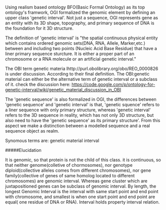 Using realism based ontology BFO(Basic Formal Ontology) as its top ontology's framwork, OGI formalized the genomic element by defining an upper class 'genetic interval'. Not just a sequence, OGI represents gene as an entity with its 3D shape, topography, and primary sequence of DNA is the foundation for it 3D structure.

The definition of 'genetic interval' is "the spatial continuous physical entity which contains ordered genomic sets(DNA, RNA, Allele, Marker,etc.) between and including two points (Nucleic Acid Base Residue) that have a liner primary sequence sturcture. It is either a proper part of an chromosome or a RNA molecule or an artificial genetic interval."

The OBI term genetic materia lhttp://purl.obolibrary.org/obo/REO_0000826 is under discussion. According to their final definition. The OBI:genetic material can either be the alternative term of genetic interval or a subclass of it. check the discussion here: https://code.google.com/p/ontology-for-genetic-interval/wiki/genetic_material_discussion_in_OBI

The 'genetic sequence' is also formalized in OGI, the differences between 'genetic sequence' and 'genetic interval' is that, 'genetic squence' refers to a liner sequence with only primary structure, whereas 'genetic interval' refers to the 3D sequence in reality, which has not only 3D structure, but also need to have the 'genetic sequence' as its primary structure'. From this aspect we make a distinction between a modelled sequence and a real sequence object as realm.

Synomous terms are: genetic material interval

#####Elucidation

It is genomic, so that protein is not the child of this class. it is continuous, so that neither genome(colletive of chormosomes), nor genotype diploid(collective alleles comes from different chromosomes), nor gene family(collective of genes of same homolog located to different chromosomes) are genomic interval. Whereas gene cluster which are juxtapositioned genes can be subclass of genomic interval. By length, the longest Genomic Interval is the interval with same start point and end point with chromosome, and smallest is when one start point and end point are equal( one residue of DNA or RNA). Interval holds property interval relation.
